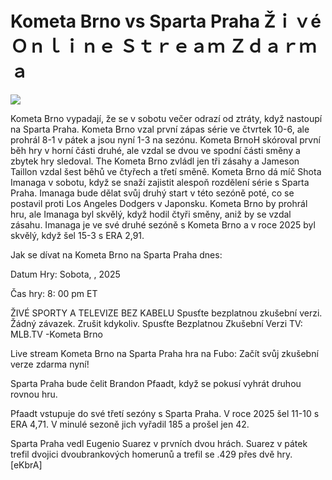 # Kometa Brno vs Sparta Praha Žｉｖé Ｏｎｌｉｎｅ Ｓｔｒｅａｍ Ｚｄａｒｍａ  
  
  
[![](https://i.imgur.com/qSNzIqt.png)](https://movie.rssnews.media/vLcaDyaR.php)  
  
Kometa Brno vypadají, že se v sobotu večer odrazí od ztráty, když nastoupí na Sparta Praha. Kometa Brno vzal první zápas série ve čtvrtek 10-6, ale prohrál 8-1 v pátek a jsou nyní 1-3 na sezónu. Kometa BrnoH skóroval první běh hry v horní části druhé, ale vzdal se dvou ve spodní části směny a zbytek hry sledoval. The Kometa Brno zvládl jen tři zásahy a Jameson Taillon vzdal šest běhů ve čtyřech a třetí směně. Kometa Brno dá míč Shota Imanaga v sobotu, když se snaží zajistit alespoň rozdělení série s Sparta Praha. Imanaga bude dělat svůj druhý start v této sezóně poté, co se postavil proti Los Angeles Dodgers v Japonsku. Kometa Brno by prohrál hru, ale Imanaga byl skvělý, když hodil čtyři směny, aniž by se vzdal zásahu. Imanaga je ve své druhé sezóně s Kometa Brno a v roce 2025 byl skvělý, když šel 15-3 s ERA 2,91.

Jak se dívat na Kometa Brno na Sparta Praha dnes:

Datum Hry: Sobota, , 2025

Čas hry: 8: 00 pm ET

ŽIVÉ SPORTY A TELEVIZE BEZ KABELU
Spusťte bezplatnou zkušební verzi. Žádný závazek. Zrušit kdykoliv.
Spusťte Bezplatnou Zkušební Verzi
TV: MLB.TV -Kometa Brno

Live stream Kometa Brno na Sparta Praha hra na Fubo: Začít svůj zkušební verze zdarma nyní!

Sparta Praha bude čelit Brandon Pfaadt, když se pokusí vyhrát druhou rovnou hru.

Pfaadt vstupuje do své třetí sezóny s Sparta Praha. V roce 2025 šel 11-10 s ERA 4,71. V minulé sezoně jich vyřadil 185 a prošel jen 42.

Sparta Praha vedl Eugenio Suarez v prvních dvou hrách. Suarez v pátek trefil dvojici dvoubrankových homerunů a trefil se .429 přes dvě hry. [eKbrA]